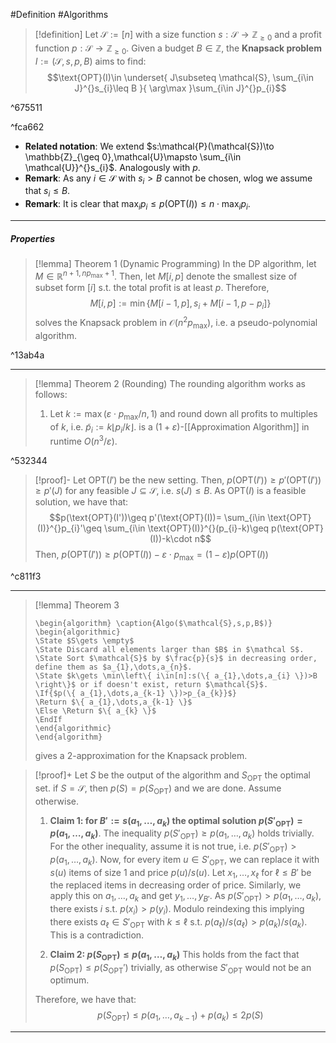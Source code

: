 #Definition #Algorithms 

> [!definition]
> Let $\mathcal{S}:=[n]$ with a size function $s:\mathcal{S}\to \mathbb{Z}_{\geq0}$ and a profit function $p:\mathcal{S}\to \mathbb{Z}_{\geq 0}$. Given a budget $B\in \mathbb{Z}$, the **Knapsack problem** $I:=(\mathcal{S},s,p,B)$ aims to find: $$\text{OPT}(I)\in \underset{ J\subseteq \mathcal{S}, \sum_{i\in J}^{}s_{i}\leq B }{ \arg\max }\sum_{i\in J}^{}p_{i}$$

^675511

^fca662
- **Related notation**: We extend $s:\mathcal{P}(\mathcal{S})\to \mathbb{Z}_{\geq 0},\mathcal{U}\mapsto \sum_{i\in \mathcal{U}}^{}s_{i}$. Analogously with $p$. 
- **Remark**: As any $i\in \mathcal{S}$ with $s_{i}>B$ cannot be chosen, wlog we assume that $s_{i}\leq B$.  
- **Remark**: It is clear that $\max_{i}p_{i}\leq p(\text{OPT}(I))\leq n\cdot \max_{i}p_{i}$. 
---
##### Properties
> [!lemma] Theorem 1 (Dynamic Programming)
> In the DP algorithm, let $M\in \mathbb{R}^{n+1,np_{\max}+1}$. Then, let $M[i,p]$ denote the smallest size of subset form $[i]$ s.t. the total profit is at least $p$. Therefore,$$M[i,p]:=\min\{ M[i-1,p],s_{i}+M[i-1,p-p_{i}] \}$$solves the Knapsack problem in $\mathcal{O}(n^2p_{\max})$, i.e. a pseudo-polynomial algorithm.
> 

^13ab4a

---
> [!lemma] Theorem 2 (Rounding)
> The rounding algorithm works as follows:
> 1. Let $k:=\max(\varepsilon \cdot p_{\max} / n,1)$ and round down all profits to multiples of $k$, i.e. $\tilde{p}_{i}:=k \left\lfloor p_{i} / k\right\rfloor$.
> is a $(1+\varepsilon)$-[[Approximation Algorithm]] in runtime $O(n^3 / \varepsilon)$.

^532344

> [!proof]-
> Let $\text{OPT}(I')$ be the new setting. Then, $p(\text{OPT}(I'))\geq p'(\text{OPT}(I'))\geq p'(J)$ for any feasible $J\subseteq \mathcal{S}$, i.e. $s(J)\leq B$. As $\text{OPT}(I)$ is a feasible solution, we have that: $$p(\text{OPT}(I'))\geq p'(\text{OPT}(I))= \sum_{i\in \text{OPT}(I)}^{}p_{i}'\geq \sum_{i\in \text{OPT}(I)}^{}(p_{i}-k)\geq p(\text{OPT}(I))-k\cdot n$$Then, $p(\text{OPT}(I'))\geq p(\text{OPT}(I))-\varepsilon \cdot p_{\max}=(1-\varepsilon)p(\text{OPT}(I))$

^c811f3

---
> [!lemma] Theorem 3
>    ```pseudo
>    \begin{algorithm} \caption{Algo($\mathcal{S},s,p,B$)} 
>    \begin{algorithmic}
>    \State $S\gets \empty$
>    \State Discard all elements larger than $B$ in $\mathcal S$. 
>    \State Sort $\mathcal{S}$ by $\frac{p}{s}$ in decreasing order, define them as $a_{1},\dots,a_{n}$.
>    \State $k\gets \min\left\{ i\in[n]:s(\{ a_{1},\dots,a_{i} \})>B \right\}$ or if doesn't exist, return $\mathcal{S}$.
>    \If{$p(\{ a_{1},\dots,a_{k-1} \})>p_{a_{k}}$}
>    \Return $\{ a_{1},\dots,a_{k-1} \}$
>    \Else \Return $\{ a_{k} \}$
>    \EndIf
>    \end{algorithmic}
>    \end{algorithm}
>    ```
>    gives a $2$-approximation for the Knapsack problem.

> [!proof]+
> Let $S$ be the output of the algorithm and $S_{\text{OPT}}$ the optimal set. if $S=\mathcal{S}$, then $p(S)=p(S_{\text{OPT}})$ and we are done. Assume otherwise. 
> 1. **Claim 1: for $B':=s(a_{1},\dots,a_{k})$ the optimal solution $p(S'_{\text{OPT}})=p(a_{1},\dots,a_{k})$**.
>    The inequality $p(S'_{\text{OPT}})\geq p(a_{1},\dots,a_{k})$ holds trivially. For the other inequality, assume it is not true, i.e. $p(S'_{\text{OPT}})>p(a_{1},\dots,a_{k})$. Now, for every item $u\in S'_{\text{OPT}}$, we can replace it with $s(u)$ items of size 1 and price $p(u) / s(u)$. Let $x_{1},\dots,x_{\ell}$ for $\ell\leq B'$ be the replaced items in decreasing order of price. Similarly, we apply this on $a_{1},\dots,a_{k}$ and get $y_{1},\dots,y_{B'}$. As $p(S'_{\text{OPT}})>p(a_{1},\dots,a_{k})$, there exists $i$ s.t. $p(x_{i})>p(y_{i})$. Modulo reindexing this implying there exists $a_{\ell}\in S'_{\text{OPT}}$ with $k\leq \ell$ s.t. $p(a_{\ell}) / s(a_{\ell})> p(a_{k}) / s(a_{k})$. This is a contradiction.
>    
> 1. **Claim 2: $p(S_{\text{OPT}})\leq p(a_{1},\dots,a_{k})$**
>    This holds from the fact that $p(S_{\text{OPT}})\leq p(S_{\text{OPT}}')$ trivially, as otherwise $S'_{\text{OPT}}$ would not be an optimum. 
> 
> Therefore, we have that: $$p(S_{\text{OPT}})\leq p(a_{1},\dots,a_{k-1})+p(a_{k})\leq 2p(S)$$
---
